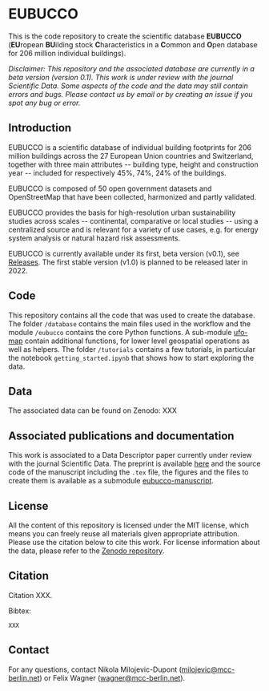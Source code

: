 # EUBUCCO

This is the code repository to create the scientific database __EUBUCCO__ (**EU**ropean **BU**ilding stock **C**haracteristics in a **C**ommon and **O**pen database for 206 million individual buildings).


_Disclaimer: This repository and the associated database are currently in a beta version (version 0.1). This work is under review with the journal Scientific Data. Some aspects of the code and the data may still contain errors and bugs. Please contact us by email or by creating an issue if you spot any bug or error._


## Introduction

EUBUCCO is a scientific database of individual building footprints for 206 million buildings across the 27 European Union countries and Switzerland, together with three main attributes -- building type, height and construction year -- included for respectively 45%, 74%, 24% of the buildings.

EUBUCCO is composed of 50 open government datasets and OpenStreetMap that have been collected, harmonized and partly validated.

EUBUCCO provides the basis for high-resolution urban sustainability studies across scales -- continental, comparative or local studies --  using a centralized source and is relevant for a variety of use cases, e.g. for energy system analysis or natural hazard risk assessments.

EUBUCCO is currently available under its first, beta version (v0.1), see [Releases](https://github.com/ai4up/eubucco/releases/tag/v0.1). The first stable version (v1.0) is planned to be released later in 2022.


## Code

This repository contains all the code that was used to create the database. The folder `/database` contains the main files used in the workflow and the module `/eubucco` contains the core Python functions. A sub-module [ufo-map](https://github.com/ai4up/ufo-map) contain additional functions, for lower level geospatial operations as well as helpers. The folder `/tutorials` contains a few tutorials, in particular the notebook `getting_started.ipynb` that shows how to start exploring the data.


## Data

The associated data can be found on Zenodo: XXX


## Associated publications and documentation

This work is associated to a Data Descriptor paper currently under review with the journal Scientific Data. The preprint is available [here](XXX) and the source code of the manuscript including the `.tex` file, the figures and the files to create them is available as a submodule [eubucco-manuscript](https://github.com/ai4up/eubucco-manuscript). 


## License


All the content of this repository is licensed under the MIT license, which means you can freely reuse all materials given appropriate attribution. Please use the citation below to cite this work. For license information about the data, please refer to the [Zenodo repository](XXX).


## Citation


Citation XXX.


Bibtex: 
```
XXX
```

## Contact

For any questions, contact Nikola Milojevic-Dupont (milojevic@mcc-berlin.net) or Felix Wagner (wagner@mcc-berlin.net).

